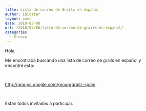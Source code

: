 ```yaml
---
title: Lista de correo de Grails en español
author: ialcazar
layout: post
date: 2010-05-08
url: /2010/05/08/lista-de-correo-de-grails-en-espanol/
categories:
  - Groovy
---
```

Hola,

Me encontraba buscando una lista de correo de grails en espa&ntilde;ol y encontr&eacute; esta:

&nbsp;

<http://groups.google.com/group/grails-spain>

&nbsp;

Est&aacute;n todos invitados a participar.